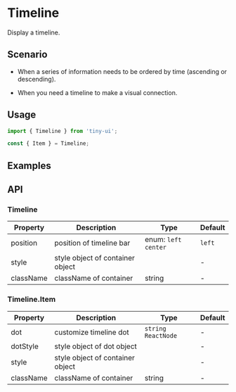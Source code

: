 # Timeline

Display a timeline.

## Scenario

- When a series of information needs to be ordered by time (ascending or descending).

- When you need a timeline to make a visual connection.

## Usage

```js
import { Timeline } from 'tiny-ui';

const { Item } = Timeline;
```

## Examples

<!--{demo}-->

## API

### **Timeline**

| Property  | Description                      | Type                          | Default      |
| --------- | -------------------------------- | ----------------------------- | ------------ |
| position  | position of timeline bar         | enum: `left` `center`         | `left`       |
| style	    | style object of container	object |                               | -            |
| className	| className of container           | string                        | -            |

### **Timeline.Item**

| Property  | Description                      | Type                          | Default      |
| --------- | -------------------------------- | ----------------------------- | ------------ |
| dot       | customize timeline dot           | `string` `ReactNode`          | -            |
| dotStyle	| style object of dot object       |                               | -            |
| style	    | style object of container	object |                               | -            |
| className	| className of container           | string                        | -            |
